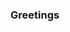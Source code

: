 ### Greetings 

<!--

- 🔭 I’m currently working on a DeFi project with friends
- 🌱 I’m currently learning a shit load of stuff
- 🤔 I’m looking for help with getting a job i blockchain
- 📫 How to reach me: Twitter: @Trenaddictus

-->
